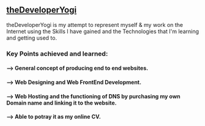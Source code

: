 ## [theDeveloperYogi](http://thedeveloperyogi.in/)

theDeveloperYogi is my attempt to represent myself & my work on the Internet using the Skills I have gained and the Technologies that I'm learning and getting used to.

### Key Points achieved and learned:

#### --> General concept of producing end to end websites.
#### --> Web Designing and Web FrontEnd Development.
#### --> Web Hosting and the functioning of DNS by purchasing my own Domain name and linking it to the website.
#### --> Able to potray it as my online CV.

